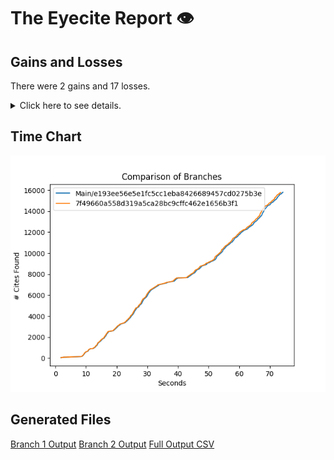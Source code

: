 # The Eyecite Report :eye:



Gains and Losses
---------
There were 2 gains and 17 losses.

<details>
<summary>Click here to see details.</summary>

There were 53 changes so we are only displaying the first 50. You can review the 
entire list by downloading the output.csv file linked above.

|     id     |      Gain      |                   Loss                  |
| ---------- | -------------- | --------------------------------------- |
|  5329531   |                |           German Savings Bank           |
|  1917661   |                |                  Vanner                 |
|  1662392   |                |                  Belton                 |
|  1783747   |                |        Parish of East Baton Rouge       |
|  1783747   |                |                Potters II               |
|  1537257   |                |                St. Cloud                |
|  1717506   |                |                Blue Bell                |
|  2631184   |                |    Hilltop Terrace Homeowner's Ass'n    |
|  2357843   |                | State ex rel. Utility Consumers Council |
|  2414924   |                |              City of Boerne             |
|  2414924   |                |          City of Boerne at 2170         |
|  2414924   | Boerne at 2170 |                                         |
|  1431414   |                |      Memphis Development Foundation     |
|   203607   |                |         Fustaguio do Nascimento         |
|  1433305   |                |                 Grayson                 |
|   901384   |                |                Setliff I                |
|   901384   |                |                 Setliff I               |
|  6596585   |    Beckwith    |                                         |
|  6776333   |                |                  Susser                 |


</details>



Time Chart
---------

![image](https://raw.githubusercontent.com/freelawproject/eyecite/artifacts/241/results/chart.png)


Generated Files
---------

[Branch 1 Output](https://raw.githubusercontent.com/freelawproject/eyecite/artifacts/241/results/e193ee56e5e1fc5cc1eba8426689457cd0275b3e.json)
[Branch 2 Output](https://raw.githubusercontent.com/freelawproject/eyecite/artifacts/241/results/7f49660a558d319a5ca28bc9cffc462e1656b3f1.json)
[Full Output CSV ](https://raw.githubusercontent.com/freelawproject/eyecite/artifacts/241/results/output.csv)
